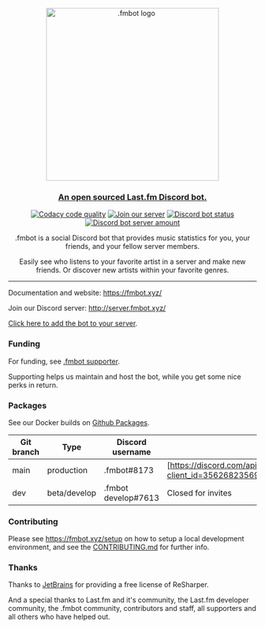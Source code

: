 <p align="center">
   <img src="https://raw.githubusercontent.com/fmbot-discord/fmbot/main/fmbotlogo.png" width="350" alt=".fmbot logo">
</p>
<h3 align="center">
   <a href="https://fmbot.xyz/">An open sourced Last.fm Discord bot.</a>
</h3>
<p align="center">
  <a href="https://www.codacy.com/gh/fmbot-discord/fmbot/dashboard?utm_source=github.com&amp;utm_medium=referral&amp;utm_content=fmbot-discord/fmbot&amp;utm_campaign=Badge_Grade"><img src="https://app.codacy.com/project/badge/Grade/e793453ce7d048f696357408b3abbb8c" alt="Codacy code quality"/></a>
  <a href="http://server.fmbot.xyz/"><img src="https://img.shields.io/badge/chat-on%20discord-7289da.svg" alt="Join our server"></a>
  <a href="https://top.gg/bot/356268235697553409"><img src="https://top.gg/api/widget/status/356268235697553409.svg?noavatar=true" alt="Discord bot status"></a>
  <a href="https://top.gg/bot/356268235697553409"><img src="https://top.gg/api/widget/servers/356268235697553409.svg?noavatar=true" alt="Discord bot server amount"></a>
</p>
<p align="center">
.fmbot is a social Discord bot that provides music statistics for you, your friends, and your fellow server members.
</p>
<p align="center">
Easily see who listens to your favorite artist in a server and make new friends. Or discover new artists within your favorite genres.
</p>

<hr />

Documentation and website: https://fmbot.xyz/

Join our Discord server: http://server.fmbot.xyz/

[Click here to add the bot to your server](http://invite.fmbot.xyz/).

<h3>Funding</h3>

For funding, see [.fmbot supporter](https://fmbot.xyz/supporter/). 

Supporting helps us maintain and host the bot, while you get some nice perks in return.

<h3>Packages</h3>

See our Docker builds on [Github Packages](https://github.com/fmbot-discord/fmbot/pkgs/container/fmbot).

| Git branch | Type      | Discord username     | Invite link
|---|---|---|---|
| main   | production    | .fmbot#8173          | [https://discord.com/api/oa...](https://discord.com/api/oauth2/authorize?client_id=356268235697553409&permissions=275415092288&scope=applications.commands%20bot)
| dev    | beta/develop  | .fmbot develop#7613  | Closed for invites

<h3>Contributing </h3>

Please see https://fmbot.xyz/setup on how to setup a local development environment, and see the [CONTRIBUTING.md](CONTRIBUTING.md) for further info.

<h3>Thanks</h3>

Thanks to <a href="https://www.jetbrains.com/?from=fmbot">JetBrains</a> for providing a free license of ReSharper.

And a special thanks to Last.fm and it's community, the Last.fm developer community, the .fmbot community, contributors and staff, all supporters and all others who have helped out.
